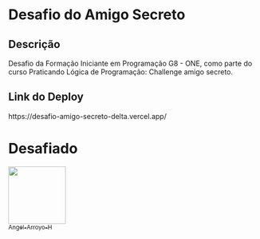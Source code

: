 <h1> Desafio do Amigo Secreto

<h2> Descrição </h2>
<p> Desafio da Formação Iniciante em Programação G8 - ONE, como parte do curso Praticando Lógica de Programação: Challenge amigo secreto. </p>

<h2>Link do Deploy</h2>
https://desafio-amigo-secreto-delta.vercel.app/

# Desafiado
[<img loading="lazy" src="https://avatars.githubusercontent.com/u/195226990?v=4" width=115><br><sub>Angel-Arroyo-H](https://github.com/Angel-Arroyo-H)
